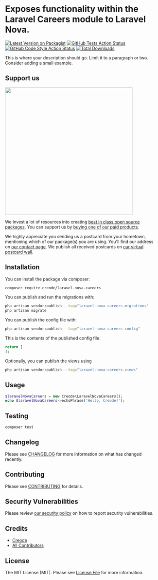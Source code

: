 # Exposes functionality within the Laravel Careers module to Laravel Nova.

[![Latest Version on Packagist](https://img.shields.io/packagist/v/creode/laravel-nova-careers.svg?style=flat-square)](https://packagist.org/packages/creode/laravel-nova-careers)
[![GitHub Tests Action Status](https://img.shields.io/github/actions/workflow/status/creode/laravel-nova-careers/run-tests.yml?branch=main&label=tests&style=flat-square)](https://github.com/creode/laravel-nova-careers/actions?query=workflow%3Arun-tests+branch%3Amain)
[![GitHub Code Style Action Status](https://img.shields.io/github/actions/workflow/status/creode/laravel-nova-careers/fix-php-code-style-issues.yml?branch=main&label=code%20style&style=flat-square)](https://github.com/creode/laravel-nova-careers/actions?query=workflow%3A"Fix+PHP+code+style+issues"+branch%3Amain)
[![Total Downloads](https://img.shields.io/packagist/dt/creode/laravel-nova-careers.svg?style=flat-square)](https://packagist.org/packages/creode/laravel-nova-careers)

This is where your description should go. Limit it to a paragraph or two. Consider adding a small example.

## Support us

[<img src="https://github-ads.s3.eu-central-1.amazonaws.com/laravel-nova-careers.jpg?t=1" width="419px" />](https://spatie.be/github-ad-click/laravel-nova-careers)

We invest a lot of resources into creating [best in class open source packages](https://spatie.be/open-source). You can support us by [buying one of our paid products](https://spatie.be/open-source/support-us).

We highly appreciate you sending us a postcard from your hometown, mentioning which of our package(s) you are using. You'll find our address on [our contact page](https://spatie.be/about-us). We publish all received postcards on [our virtual postcard wall](https://spatie.be/open-source/postcards).

## Installation

You can install the package via composer:

```bash
composer require creode/laravel-nova-careers
```

You can publish and run the migrations with:

```bash
php artisan vendor:publish --tag="laravel-nova-careers-migrations"
php artisan migrate
```

You can publish the config file with:

```bash
php artisan vendor:publish --tag="laravel-nova-careers-config"
```

This is the contents of the published config file:

```php
return [
];
```

Optionally, you can publish the views using

```bash
php artisan vendor:publish --tag="laravel-nova-careers-views"
```

## Usage

```php
$laravelNovaCareers = new Creode\LaravelNovaCareers();
echo $laravelNovaCareers->echoPhrase('Hello, Creode!');
```

## Testing

```bash
composer test
```

## Changelog

Please see [CHANGELOG](CHANGELOG.md) for more information on what has changed recently.

## Contributing

Please see [CONTRIBUTING](CONTRIBUTING.md) for details.

## Security Vulnerabilities

Please review [our security policy](../../security/policy) on how to report security vulnerabilities.

## Credits

- [Creode](https://github.com/creode)
- [All Contributors](../../contributors)

## License

The MIT License (MIT). Please see [License File](LICENSE.md) for more information.
